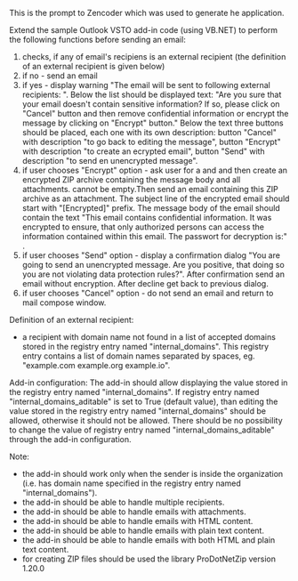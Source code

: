 This is the prompt to Zencoder which was used to generate he application.

Extend the sample Outlook VSTO add-in code (using VB.NET) to perform the following functions before sending an email:
1. checks, if any of email's recipiens is an external recipient (the definition of an external recipient is given below)
2. if no - send an email
3. if yes - display warning "The email will be sent to following external recipients: <list of external recipients>". Below the list should be displayed text: "Are you sure that your email doesn't contain sensitive information? If so, please click on "Cancel" button and then remove confidential information or encrypt the message by clicking on "Encrypt" button." Below the text three buttons should be placed, each one with its own description: button "Cancel" with description "to go back to editing the message", button "Encrypt" with description "to create an ecrypted email", button "Send" with description "to send en unencrypted message".
4. if user chooses "Encrypt" option - ask user for a <password> and <password description> and then create an encrypted ZIP archive containing the message body and all attachments. <password description> cannot be empty.Then send an email containing this ZIP archive as an attachment. The subject line of the encrypted email should start with "[Encrypted]" prefix. The message body of the email should contain the text "This email contains confidential information. It was encrypted to ensure, that only authorized persons can access the information contained within this email. The passwort for decryption is:" <password description>.
5. if user chooses "Send" option - display a confirmation dialog "You are going to send an unencrypted message. Are you positive, that doing so you are not violating data protection rules?". After confirmation send an email without encryption. After decline get back to previous dialog.
6. if user chooses "Cancel" option - do not send an email and return to mail compose window.

Definition of an external recipient:
- a recipient with domain name not found in a list of accepted domains stored in the registry entry named "internal_domains". This registry entry contains a list of domain names separated by spaces, eg. "example.com example.org example.io".

Add-in configuration:
The add-in should allow displaying the value stored in the registry entry named "internal_domains". If registry entry named "internal_domains_aditable" is set to True (default value), than editing the value stored in the registry entry named "internal_domains" should be allowed, otherwise it should not be allowed. There should be no possibility to change the value of registry entry named "internal_domains_aditable" through the add-in configuration.

Note:
- the add-in should work only when the sender is inside the organization (i.e. has domain name specified in the registry entry named "internal_domains").
- the add-in should be able to handle multiple recipients.
- the add-in should be able to handle emails with attachments.
- the add-in should be able to handle emails with HTML content.
- the add-in should be able to handle emails with plain text content.
- the add-in should be able to handle emails with both HTML and plain text content.
- for creating ZIP files should be used the library ProDotNetZip version 1.20.0
